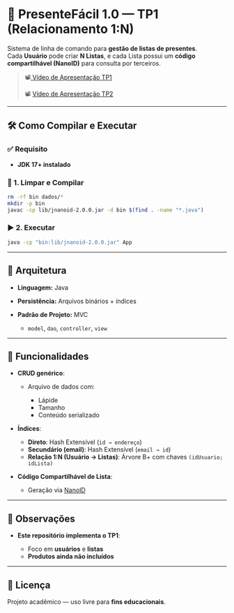 # 🎁 PresenteFácil 1.0 — TP1 (Relacionamento 1:N)

Sistema de linha de comando para **gestão de listas de presentes**.  
Cada **Usuário** pode criar **N Listas**, e cada Lista possui um **código compartilhável (NanoID)** para consulta por terceiros.

> 📽️[ Vídeo de Apresentação TP1](https://youtu.be/NpyloV69Be0)
> 
> 📽️ [Vídeo de Apresentação TP2](https://www.youtube.com/watch?si=7E3g5fbp5sFOmfiV&v=s9rRcJV1k44&feature=youtu.be)


---

## 🛠️ Como Compilar e Executar

### ✅ Requisito
- **JDK 17+ instalado**

### 🔄 1. Limpar e Compilar

```bash
rm -rf bin dados/*
mkdir -p bin
javac -cp lib/jnanoid-2.0.0.jar -d bin $(find . -name "*.java")
````

### ▶️ 2. Executar

```bash
java -cp "bin:lib/jnanoid-2.0.0.jar" App
```

---

## 🧱 Arquitetura

* **Linguagem:** Java
* **Persistência:** Arquivos binários + índices
* **Padrão de Projeto:** MVC

  * `model`, `dao`, `controller`, `view`

---

## 📂 Funcionalidades

* **CRUD genérico**:

  * Arquivo de dados com:

    * Lápide
    * Tamanho
    * Conteúdo serializado

* **Índices**:

  * **Direto**: Hash Extensível (`id → endereço`)
  * **Secundário (email)**: Hash Extensível (`email → id`)
  * **Relação 1:N (Usuário → Listas)**: Árvore B+ com chaves `(idUsuario; idLista)`

* **Código Compartilhável de Lista**:

  * Geração via [NanoID](https://github.com/aventrix/jnanoid)

---

## 📌 Observações

* **Este repositório implementa o TP1**:

  * Foco em **usuários** e **listas**
  * **Produtos ainda não incluídos**

---

## 📄 Licença

Projeto acadêmico — uso livre para **fins educacionais**.
